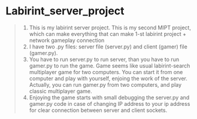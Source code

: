 <h1>Labirint_server_project</h1>
<blockquote>
<ol>
  <li> This is my labirint server project. This is my second MIPT project, which can make everything that can make 1-st labirint project + network gameplay connection
  <li> I have two .py files: server file (server.py) and client (gamer) file (gamer.py).
  <li> You have to run server.py to run server, than you have to run gamer.py to run the game. Game seems like usual labirint-search multiplayer game for two computers. You can start it from one computer and play with yourself, enjoing the work of the server. Actually, you can run  gamer.py from two computers, and play classic multiplayer game.
  <li> Enjoying the game starts with small debugging the server.py and gamer.py code in case of changing IP address to your ip address for clear connection between server and client sockets.
 </ol></blockquote>
